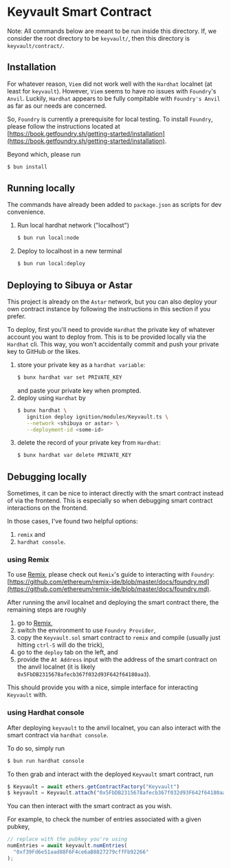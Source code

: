 # Keyvault Smart Contract

Note: All commands below are meant to be run inside this directory. If, we consider the root directory to be `keyvault/`, then this directory is `keyvault/contract/`.

## Installation

For whatever reason, `Viem` did not work well with the `Hardhat` localnet (at least for `keyvault`). However, `Viem` seems to have no issues with `Foundry`'s `Anvil`. Luckily, `Hardhat` appears to be fully compitable with `Foundry's Anvil` as far as our needs are concerned.

So, `Foundry` is currently a prerequisite for local testing. To install `Foundry`, please follow the instructions located at [https://book.getfoundry.sh/getting-started/installation](https://book.getfoundry.sh/getting-started/installation).

Beyond which, please run

```bash
$ bun install
```

## Running locally

The commands have already been added to `package.json` as scripts for dev convenience.

1. Run local hardhat network ("localhost")

   ```bash
   $ bun run local:node
   ```

2. Deploy to localhost in a new terminal

   ```bash
   $ bun run local:deploy
   ```

## Deploying to Sibuya or Astar

This project is already on the `Astar` network, but you can also deploy your own contract instance by following the instructions in this section if you prefer.

To deploy, first you'll need to provide `Hardhat` the private key of whatever account you want to deploy from. This is to be provided locally via the `Hardhat` cli. This way, you won't accidentally commit and push your private key to GitHub or the likes.

1. store your private key as a `hardhat variable`:
   ```bash
   $ bunx hardhat var set PRIVATE_KEY
   ```
   and paste your private key when prompted.
2. deploy using `Hardhat` by
   ```bash
   $ bunx hardhat \
      ignition deploy ignition/modules/Keyvault.ts \
      --network <shibuya or astar> \
      --deployment-id <some-id>
   ```
3. delete the record of your private key from `Hardhat`:
   ```bash
   $ bunx hardhat var delete PRIVATE_KEY
   ```

## Debugging locally

Sometimes, it can be nice to interact directly with the smart contract instead of via the frontend. This is especially so when debugging smart contract interactions on the frontend.

In those cases, I've found two helpful options:

1. `remix` and
2. `hardhat console`.

### using Remix

To use [Remix](https://remix.ethereum.org), please check out `Remix`'s guide to interacting with `Foundry`: [https://github.com/ethereum/remix-ide/blob/master/docs/foundry.md](https://github.com/ethereum/remix-ide/blob/master/docs/foundry.md).

After running the anvil localnet and deploying the smart contract there, the remaining steps are roughly

1. go to [Remix](https://remix.ethereum.org),
2. switch the environment to use `Foundry Provider`,
3. copy the `Keyvault.sol` smart contract to `remix` and compile (usually just hitting `ctrl-S` will do the trick),
4. go to the `deploy` tab on the left, and
5. provide the `At Address` input with the address of the smart contract on the anvil localnet (it is likely `0x5FbDB2315678afecb367f032d93F642f64180aa3`).

This should provide you with a nice, simple interface for interacting `Keyvault` with.

### using Hardhat console

After deploying `keyvault` to the anvil localnet, you can also interact with the smart contract via `hardhat console`.

To do so, simply run

```bash
$ bun run hardhat console
```

To then grab and interact with the deployed `Keyvault` smart contract, run

```typescript
$ Keyvault = await ethers.getContractFactory("Keyvault")
$ keyvault = Keyvault.attach("0x5FbDB2315678afecb367f032d93F642f64180aa3")  # grabs the specific `Keyvault` contract at provided address
```

You can then interact with the smart contract as you wish.

For example, to check the number of entries associated with a given pubkey,

```typescript
// replace with the pubkey you're using
numEntries = await keyvault.numEntries(
  "0xf39Fd6e51aad88F6F4ce6aB8827279cffFb92266"
);
```
